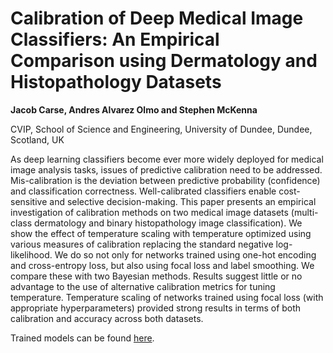 # Calibration of Deep Medical Image Classifiers: An Empirical Comparison using Dermatology and Histopathology Datasets

**Jacob Carse, Andres Alvarez Olmo and Stephen McKenna**

CVIP, School of Science and Engineering, University of Dundee, Dundee, Scotland, UK


As deep learning classifiers become ever more widely deployed for medical image analysis tasks, issues of predictive calibration need to be addressed. Mis-calibration is the deviation between predictive probability (confidence) and classification correctness. Well-calibrated classifiers enable cost-sensitive and selective decision-making. This paper presents an empirical investigation of calibration methods on two medical image datasets (multi-class dermatology and binary histopathology image classification). We show the effect of temperature scaling with temperature optimized using various measures of calibration replacing the standard negative log-likelihood. We do so not only for networks trained using one-hot encoding and cross-entropy loss, but also using focal loss and label smoothing. We compare these with two Bayesian methods. Results suggest little or no advantage to the use of alternative calibration metrics for tuning temperature. Temperature scaling of networks trained using focal loss (with appropriate hyperparameters) provided strong results in terms of both calibration and accuracy across both datasets.


Trained models can be found [here](https://dmail-my.sharepoint.com/:u:/g/personal/jcarse_dundee_ac_uk/EUQwBB-0PApBqxPQZzO86vUB8xoVYhXEKjoiBcZ9F7mS9A?e=g1tngF).
